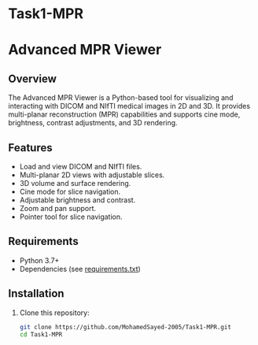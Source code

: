 # Task1-MPR
# Advanced MPR Viewer

## Overview
The Advanced MPR Viewer is a Python-based tool for visualizing and interacting with DICOM and NIfTI medical images in 2D and 3D. It provides multi-planar reconstruction (MPR) capabilities and supports cine mode, brightness, contrast adjustments, and 3D rendering.

## Features
- Load and view DICOM and NIfTI files.
- Multi-planar 2D views with adjustable slices.
- 3D volume and surface rendering.
- Cine mode for slice navigation.
- Adjustable brightness and contrast.
- Zoom and pan support.
- Pointer tool for slice navigation.

## Requirements
- Python 3.7+
- Dependencies (see [requirements.txt](#requirements.txt))

## Installation
1. Clone this repository:
   ```bash
   git clone https://github.com/MohamedSayed-2005/Task1-MPR.git
   cd Task1-MPR
